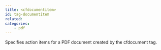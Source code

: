 ```yaml
---
title: <cfdocumentitem>
id: tag-documentitem
related:
categories:
    - pdf
---
```


Specifies action items for a PDF document created by the cfdocument tag.